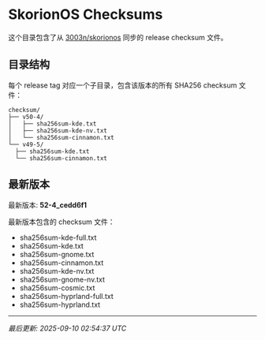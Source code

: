 # SkorionOS Checksums

这个目录包含了从 [3003n/skorionos](https://github.com/3003n/skorionos) 同步的 release checksum 文件。

## 目录结构

每个 release tag 对应一个子目录，包含该版本的所有 SHA256 checksum 文件：

```
checksum/
├── v50-4/
│   ├── sha256sum-kde.txt
│   ├── sha256sum-kde-nv.txt
│   └── sha256sum-cinnamon.txt
└── v49-5/
  ├── sha256sum-kde.txt
  └── sha256sum-cinnamon.txt
```

## 最新版本

最新版本: **52-4_cedd6f1**

最新版本包含的 checksum 文件：
- sha256sum-kde-full.txt
- sha256sum-kde.txt
- sha256sum-gnome.txt
- sha256sum-cinnamon.txt
- sha256sum-kde-nv.txt
- sha256sum-gnome-nv.txt
- sha256sum-cosmic.txt
- sha256sum-hyprland-full.txt
- sha256sum-hyprland.txt

---
*最后更新: 2025-09-10 02:54:37 UTC*
